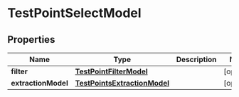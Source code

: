 
# TestPointSelectModel

## Properties
| Name | Type | Description | Notes |
| ------------ | ------------- | ------------- | ------------- |
| **filter** | [**TestPointFilterModel**](TestPointFilterModel.md) |  |  [optional] |
| **extractionModel** | [**TestPointsExtractionModel**](TestPointsExtractionModel.md) |  |  [optional] |



